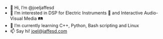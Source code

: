 - 👋 Hi, I’m @joeljaffesd
- 👀 I’m interested in DSP for Electric Instruments 🎸 and Interactive Audio-Visual Media 🛤️
- 🌱 I’m currently learning C++, Python, Bash scripting and Linux
- 📫 Say hi! joel@jaffesd.com

<!---
joeljaffesd/joeljaffesd is a ✨ special ✨ repository because its `README.md` (this file) appears on your GitHub profile.
You can click the Preview link to take a look at your changes.
--->
